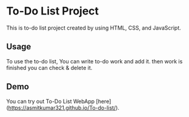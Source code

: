 # To-Do List Project

This is to-do list project created by using HTML, CSS, and JavaScript.

## Usage

To use the to-do list, You can write to-do work and add it. then work is finished you can check & delete it.

## Demo

You can try out To-Do List WebApp [here] (https://asmitkumar321.github.io/To-do-list/).
